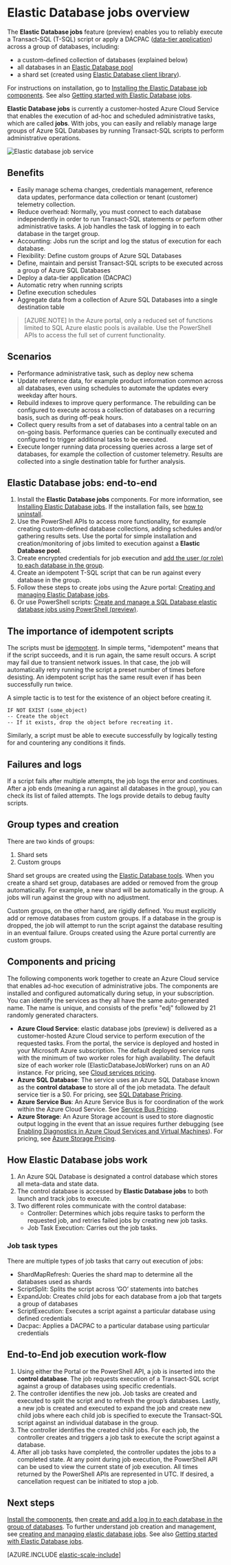 <properties
	pageTitle="Elastic database jobs overview | Microsoft Azure" 
	description="Illustrates the elastic database job service" 
	metaKeywords="azure sql database elastic databases" 
	services="sql-database" documentationCenter=""  
	manager="jeffreyg" 
	authors="ddove"/>

<tags 
	ms.service="sql-database" 
	ms.workload="sql-database" 
	ms.tgt_pltfrm="na" 
	ms.devlang="na" 
	ms.topic="article" 
	ms.date="02/23/2016" 
	ms.author="ddove;sidneyh" />

# Elastic Database jobs overview

The **Elastic Database jobs** feature (preview) enables you to  reliably execute a Transact-SQL (T-SQL) script or apply a DACPAC ([data-tier application](https://msdn.microsoft.com/library/ee210546.aspx)) across a group of databases, including:

* a custom-defined collection of databases (explained below)
* all databases in an [Elastic Database pool](sql-database-elastic-pool.md)
* a shard set (created using [Elastic Database client library](sql-database-elastic-database-client-library.md)). 
 
For instructions on installation, go to [Installing the Elastic Database job components](sql-database-elastic-jobs-service-installation.md). See also [Getting started with Elastic Database jobs](sql-database-elastic-jobs-getting-started.md).

**Elastic Database jobs** is currently a customer-hosted Azure Cloud Service that enables the execution of ad-hoc and scheduled administrative tasks, which are called **jobs**. With jobs, you can easily and reliably manage large groups of Azure SQL Databases by running Transact-SQL scripts to perform administrative operations. 

![Elastic database job service][1]

## Benefits
* Easily manage schema changes, credentials management, reference data updates, performance data collection or tenant (customer) telemetry collection.
* Reduce overhead: Normally, you must connect to each database independently in order to run Transact-SQL statements or perform other administrative tasks. A job handles the task of logging in to each database in the target group.
* Accounting: Jobs run the script and log the status of execution for each database. 
* Flexibility: Define custom groups of Azure SQL Databases
* Define, maintain and persist Transact-SQL scripts to be executed across a group of Azure SQL Databases 
* Deploy a data-tier application (DACPAC)
* Automatic retry when running scripts
* Define execution schedules
* Aggregate data from a collection of Azure SQL Databases into a single destination table

> [AZURE.NOTE] In the Azure portal, only a reduced set of functions limited to SQL Azure elastic pools is available. Use the PowerShell APIs to access the full set of current functionality.

## Scenarios

* Performance administrative task, such as deploy new schema
* Update reference data, for example product information common across all databases, even using schedules to automate the updates every weekday after hours.
* Rebuild indexes to improve query performance. The rebuilding can be configured to execute across a collection of databases on a recurring basis, such as during off-peak hours.
* Collect query results from a set of databases into a central table on an on-going basis. Performance queries can be continually executed and configured to trigger additional tasks to be executed.
* Execute longer running data processing queries across a large set of databases, for example the collection of customer telemetry. Results are collected into a single destination table for further analysis.

## Elastic Database jobs: end-to-end 
1.	Install the **Elastic Database jobs** components. For more information, see [Installing Elastic Database jobs](sql-database-elastic-jobs-service-installation.md). If the installation fails, see [how to uninstall](sql-database-elastic-jobs-uninstall.md).
2.	Use the PowerShell APIs to access more functionality, for example creating custom-defined database collections, adding schedules and/or gathering results sets. Use the portal for simple installation and creation/monitoring of jobs limited to execution against a **Elastic Database pool**. 
3.	Create encrypted credentials for job execution and [add the user (or role) to each database in the group](sql-database-security.md).
4.	Create an idempotent T-SQL script that can be run against every database in the group. 
5.	Follow these steps to create jobs using the Azure portal: [Creating and managing Elastic Database jobs](sql-database-elastic-jobs-create-and-manage.md). 
6.	Or use PowerShell scripts: [Create and manage a SQL Database elastic database jobs using PowerShell (preview)](sql-database-elastic-jobs-powershell.md).

## The importance of idempotent scripts
The scripts must be [idempotent](https://en.wikipedia.org/wiki/Idempotence). In simple terms, "idempotent" means that if the script succeeds, and it is run again, the same result occurs. A script may fail due to transient network issues. In that case, the job will automatically retry running the script a preset number of times before desisting. An idempotent script has the same result even if has been successfully run twice. 

A simple tactic is to test for the existence of an object before creating it.  

	IF NOT EXIST (some_object)
	-- Create the object 
	-- If it exists, drop the object before recreating it.

Similarly, a script must be able to execute successfully by logically testing for and countering any conditions it finds.

## Failures and logs

If a script fails after multiple attempts, the job logs the error and continues. After a job ends (meaning a run against all databases in the group), you can check its list of failed attempts. The logs provide details to debug faulty scripts. 

## Group types and creation

There are two kinds of groups: 

1. Shard sets
2. Custom groups

Shard set groups are created using the [Elastic Database tools](sql-database-elastic-scale-introduction.md). When you create a shard set group, databases are added or removed from the group automatically. For example, a new shard will be automatically in the group. A jobs will run against the group with no adjustment.

Custom groups, on the other hand, are rigidly defined. You must explicitly add or remove databases from custom groups. If a database in the group is dropped, the job will attempt to run the script against the database resulting in an eventual failure. Groups created using the Azure portal currently are custom groups. 


## Components and pricing 
The following components work together to create an Azure Cloud service that enables ad-hoc execution of administrative jobs. The components are installed and configured automatically during setup, in your subscription. You can identify the services as they all have the same auto-generated name. The name is unique, and consists of the prefix "edj" followed by 21 randomly generated characters.

* **Azure Cloud Service**: elastic database jobs (preview) is delivered as a customer-hosted Azure Cloud service to perform execution of the requested tasks. From the portal, the service is deployed and hosted in your Microsoft Azure subscription. The default deployed service runs with the minimum of two worker roles for high availability. The default size of each worker role (ElasticDatabaseJobWorker) runs on an A0 instance. For pricing, see [Cloud services pricing](https://azure.microsoft.com/pricing/details/cloud-services/). 
* **Azure SQL Database**: The service uses an Azure SQL Database known as the **control database** to store all of the job metadata. The default service tier is a S0. For pricing, see [SQL Database Pricing](https://azure.microsoft.com/pricing/details/sql-database/).
* **Azure Service Bus**: An Azure Service Bus is for coordination of the work within the Azure Cloud Service. See [Service Bus Pricing](https://azure.microsoft.com/pricing/details/service-bus/).
* **Azure Storage**: An Azure Storage account is used to store diagnostic output logging in the event that an issue requires further debugging (see [Enabling Diagnostics in Azure Cloud Services and Virtual Machines](../service-fabric/cloud-services-dotnet-diagnostics.md)). For pricing, see [Azure Storage Pricing](https://azure.microsoft.com/pricing/details/storage/).

## How Elastic Database jobs work
1.	An Azure SQL Database is designated a control database which stores all meta-data and state data.
2.	The control database is accessed by  **Elastic Database jobs** to both launch and track jobs to execute.
3.	Two different roles communicate with the control database: 
	* Controller: Determines which jobs require tasks to perform the requested job, and retries failed jobs by creating new job tasks.
	* Job Task Execution: Carries out the job tasks.

### Job task types
There are multiple types of job tasks that carry out execution of jobs:

* ShardMapRefresh: Queries the shard map to determine all the databases used as shards
* ScriptSplit: Splits the script across ‘GO’ statements into batches
* ExpandJob: Creates child jobs for each database from a job that targets a group of databases
* ScriptExecution: Executes a script against a particular database using defined credentials
* Dacpac: Applies a DACPAC to a particular database using particular credentials

## End-to-End job execution work-flow
1.	Using either the Portal or the PowerShell API, a job is inserted into the  **control database**. The job requests execution of a Transact-SQL script against a group of databases using specific credentials.
2.	The controller identifies the new job. Job tasks are created and executed to split the script and to refresh the group’s databases. Lastly, a new job is created and executed to expand the job and create new child jobs where each child job is specified to execute the Transact-SQL script against an individual database in the group.
3.	The controller identifies the created child jobs. For each job, the controller creates and triggers a job task to execute the script against a database. 
4.	After all job tasks have completed, the controller updates the jobs to a completed state. 
At any point during job execution, the PowerShell API can be used to view the current state of job execution. All times returned by the PowerShell APIs are represented in UTC. If desired, a cancellation request can be initiated to stop a job. 

## Next steps
[Install the components](sql-database-elastic-jobs-service-installation.md), then [create and add a log in to each database in the group of databases](sql-database-security.md). To further understand job creation and management, see [creating and managing elastic database jobs](sql-database-elastic-jobs-create-and-manage.md). See also [Getting started with Elastic Database jobs](sql-database-elastic-jobs-getting-started.md).

[AZURE.INCLUDE [elastic-scale-include](../../includes/elastic-scale-include.md)]

<!--Image references-->
[1]: ./media/sql-database-elastic-jobs-overview/elastic-jobs.png
<!--anchors-->

 
